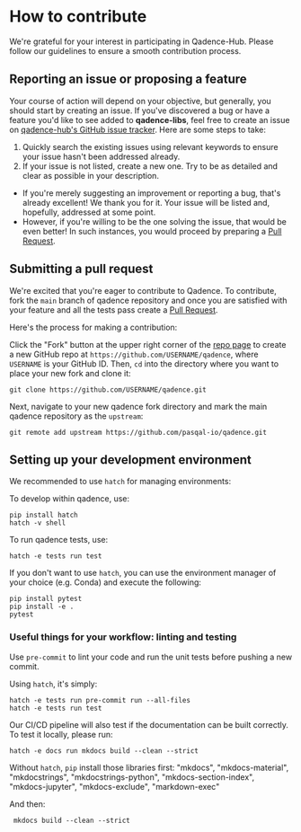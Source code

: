 # How to contribute

We're grateful for your interest in participating in Qadence-Hub. Please follow our guidelines to ensure a smooth contribution process.

## Reporting an issue or proposing a feature

Your course of action will depend on your objective, but generally, you should start by creating an issue. If you've discovered a bug or have a feature you'd like to see added to **qadence-libs**, feel free to create an issue on [qadence-hub's GitHub issue tracker](https://github.com/pasqal-io/qadence-hub/issues). Here are some steps to take:

1. Quickly search the existing issues using relevant keywords to ensure your issue hasn't been addressed already.
2. If your issue is not listed, create a new one. Try to be as detailed and clear as possible in your description.

- If you're merely suggesting an improvement or reporting a bug, that's already excellent! We thank you for it. Your issue will be listed and, hopefully, addressed at some point.
- However, if you're willing to be the one solving the issue, that would be even better! In such instances, you would proceed by preparing a [Pull Request](#submitting-a-pull-request).

## Submitting a pull request

We're excited that you're eager to contribute to Qadence. To contribute, fork the `main` branch of qadence repository and once you are satisfied with your feature and all the tests pass create a [Pull Request](https://github.com/pasqal-io/qadence-hub/pulls).

Here's the process for making a contribution:

Click the "Fork" button at the upper right corner of the [repo page](https://github.com/pasqal-io/qadence-hub) to create a new GitHub repo at `https://github.com/USERNAME/qadence`, where `USERNAME` is your GitHub ID. Then, `cd` into the directory where you want to place your new fork and clone it:

```shell
git clone https://github.com/USERNAME/qadence.git
```

Next, navigate to your new qadence fork directory and mark the main qadence repository as the `upstream`:

```shell
git remote add upstream https://github.com/pasqal-io/qadence.git
```

## Setting up your development environment

We recommended to use `hatch` for managing environments:

To develop within qadence, use:
```shell
pip install hatch
hatch -v shell
```

To run qadence tests, use:

```shell
hatch -e tests run test
```

If you don't want to use `hatch`, you can use the environment manager of your
choice (e.g. Conda) and execute the following:

```shell
pip install pytest
pip install -e .
pytest
```

### Useful things for your workflow: linting and testing

Use `pre-commit` to lint your code and run the unit tests before pushing a new commit.

Using `hatch`, it's simply:

```shell
hatch -e tests run pre-commit run --all-files
hatch -e tests run test
```

Our CI/CD pipeline will also test if the documentation can be built correctly. To test it locally, please run:

```shell
hatch -e docs run mkdocs build --clean --strict
```

Without `hatch`, `pip` install those libraries first:
"mkdocs",
"mkdocs-material",
"mkdocstrings",
"mkdocstrings-python",
"mkdocs-section-index",
"mkdocs-jupyter",
"mkdocs-exclude",
"markdown-exec"


And then:

```shell
 mkdocs build --clean --strict
```
